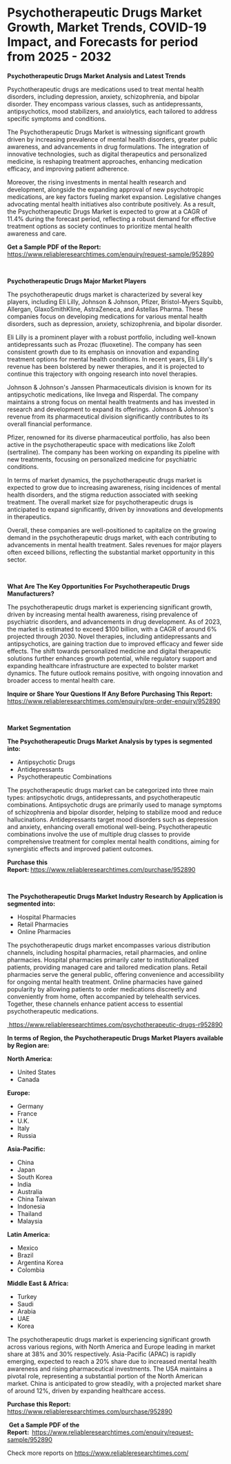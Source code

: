 <p><h1>Psychotherapeutic Drugs Market Growth, Market Trends, COVID-19 Impact, and Forecasts for period from 2025 - 2032</h1></p><p><strong>Psychotherapeutic Drugs Market Analysis and Latest Trends</strong></p>
<p><p>Psychotherapeutic drugs are medications used to treat mental health disorders, including depression, anxiety, schizophrenia, and bipolar disorder. They encompass various classes, such as antidepressants, antipsychotics, mood stabilizers, and anxiolytics, each tailored to address specific symptoms and conditions. </p><p>The Psychotherapeutic Drugs Market is witnessing significant growth driven by increasing prevalence of mental health disorders, greater public awareness, and advancements in drug formulations. The integration of innovative technologies, such as digital therapeutics and personalized medicine, is reshaping treatment approaches, enhancing medication efficacy, and improving patient adherence. </p><p>Moreover, the rising investments in mental health research and development, alongside the expanding approval of new psychotropic medications, are key factors fueling market expansion. Legislative changes advocating mental health initiatives also contribute positively. As a result, the Psychotherapeutic Drugs Market is expected to grow at a CAGR of 11.4% during the forecast period, reflecting a robust demand for effective treatment options as society continues to prioritize mental health awareness and care.</p></p>
<p><strong>Get a Sample PDF of the Report:&nbsp;</strong> <a href="https://www.reliableresearchtimes.com/enquiry/request-sample/952890?utm_campaign=3227&utm_medium=2&utm_source=Github&utm_content=ia&utm_term=07032025&utm_id=psychotherapeutic-drugs">https://www.reliableresearchtimes.com/enquiry/request-sample/952890</a></p>
<p>&nbsp;</p>
<p><strong>Psychotherapeutic Drugs Major Market Players</strong></p>
<p><p>The psychotherapeutic drugs market is characterized by several key players, including Eli Lilly, Johnson & Johnson, Pfizer, Bristol-Myers Squibb, Allergan, GlaxoSmithKline, AstraZeneca, and Astellas Pharma. These companies focus on developing medications for various mental health disorders, such as depression, anxiety, schizophrenia, and bipolar disorder.</p><p>Eli Lilly is a prominent player with a robust portfolio, including well-known antidepressants such as Prozac (fluoxetine). The company has seen consistent growth due to its emphasis on innovation and expanding treatment options for mental health conditions. In recent years, Eli Lilly's revenue has been bolstered by newer therapies, and it is projected to continue this trajectory with ongoing research into novel therapies.</p><p>Johnson & Johnson's Janssen Pharmaceuticals division is known for its antipsychotic medications, like Invega and Risperdal. The company maintains a strong focus on mental health treatments and has invested in research and development to expand its offerings. Johnson & Johnson's revenue from its pharmaceutical division significantly contributes to its overall financial performance.</p><p>Pfizer, renowned for its diverse pharmaceutical portfolio, has also been active in the psychotherapeutic space with medications like Zoloft (sertraline). The company has been working on expanding its pipeline with new treatments, focusing on personalized medicine for psychiatric conditions.</p><p>In terms of market dynamics, the psychotherapeutic drugs market is expected to grow due to increasing awareness, rising incidences of mental health disorders, and the stigma reduction associated with seeking treatment. The overall market size for psychotherapeutic drugs is anticipated to expand significantly, driven by innovations and developments in therapeutics. </p><p>Overall, these companies are well-positioned to capitalize on the growing demand in the psychotherapeutic drugs market, with each contributing to advancements in mental health treatment. Sales revenues for major players often exceed billions, reflecting the substantial market opportunity in this sector.</p></p>
<p>&nbsp;</p>
<p><strong>What Are The Key Opportunities For Psychotherapeutic Drugs Manufacturers?</strong></p>
<p><p>The psychotherapeutic drugs market is experiencing significant growth, driven by increasing mental health awareness, rising prevalence of psychiatric disorders, and advancements in drug development. As of 2023, the market is estimated to exceed $100 billion, with a CAGR of around 6% projected through 2030. Novel therapies, including antidepressants and antipsychotics, are gaining traction due to improved efficacy and fewer side effects. The shift towards personalized medicine and digital therapeutic solutions further enhances growth potential, while regulatory support and expanding healthcare infrastructure are expected to bolster market dynamics. The future outlook remains positive, with ongoing innovation and broader access to mental health care.</p></p>
<p><strong>Inquire or Share Your Questions If Any Before Purchasing This Report:</strong> <a href="https://www.reliableresearchtimes.com/enquiry/pre-order-enquiry/952890?utm_campaign=3227&utm_medium=2&utm_source=Github&utm_content=ia&utm_term=07032025&utm_id=psychotherapeutic-drugs">https://www.reliableresearchtimes.com/enquiry/pre-order-enquiry/952890</a></p>
<p>&nbsp;</p>
<p><strong>Market Segmentation</strong></p>
<p><strong>The Psychotherapeutic Drugs Market Analysis by types is segmented into:</strong></p>
<p><ul><li>Antipsychotic Drugs</li><li>Antidepressants</li><li>Psychotherapeutic Combinations</li></ul></p>
<p><p>The psychotherapeutic drugs market can be categorized into three main types: antipsychotic drugs, antidepressants, and psychotherapeutic combinations. Antipsychotic drugs are primarily used to manage symptoms of schizophrenia and bipolar disorder, helping to stabilize mood and reduce hallucinations. Antidepressants target mood disorders such as depression and anxiety, enhancing overall emotional well-being. Psychotherapeutic combinations involve the use of multiple drug classes to provide comprehensive treatment for complex mental health conditions, aiming for synergistic effects and improved patient outcomes.</p></p>
<p><strong>Purchase this Report:&nbsp;</strong><a href="https://www.reliableresearchtimes.com/purchase/952890?utm_campaign=3227&utm_medium=2&utm_source=Github&utm_content=ia&utm_term=07032025&utm_id=psychotherapeutic-drugs">https://www.reliableresearchtimes.com/purchase/952890</a></p>
<p>&nbsp;</p>
<p><strong>The Psychotherapeutic Drugs Market Industry Research by Application is segmented into:</strong></p>
<p><ul><li>Hospital Pharmacies</li><li>Retail Pharmacies</li><li>Online Pharmacies</li></ul></p>
<p><p>The psychotherapeutic drugs market encompasses various distribution channels, including hospital pharmacies, retail pharmacies, and online pharmacies. Hospital pharmacies primarily cater to institutionalized patients, providing managed care and tailored medication plans. Retail pharmacies serve the general public, offering convenience and accessibility for ongoing mental health treatment. Online pharmacies have gained popularity by allowing patients to order medications discreetly and conveniently from home, often accompanied by telehealth services. Together, these channels enhance patient access to essential psychotherapeutic medications.</p></p>
<p><a href="https://www.reliableresearchtimes.com/psychotherapeutic-drugs-r952890?utm_campaign=3227&utm_medium=2&utm_source=Github&utm_content=ia&utm_term=07032025&utm_id=psychotherapeutic-drugs">&nbsp;https://www.reliableresearchtimes.com/psychotherapeutic-drugs-r952890</a></p>
<p><strong>In terms of Region, the Psychotherapeutic Drugs Market Players available by Region are:</strong></p>
<p>
    <p> <strong> North America: </strong>
        <ul>
            <li>United States</li>
            <li>Canada</li>
        </ul>
        </p> 
    <p> <strong> Europe: </strong>
        <ul>
            <li>Germany</li>
            <li>France</li>
            <li>U.K.</li>
            <li>Italy</li>
            <li>Russia</li>
        </ul>
        </p> 
    <p> <strong> Asia-Pacific: </strong>
        <ul>
            <li>China</li>
            <li>Japan</li>
            <li>South Korea</li>
            <li>India</li>
            <li>Australia</li>
            <li>China Taiwan</li>
            <li>Indonesia</li>
            <li>Thailand</li>
            <li>Malaysia</li>
        </ul>
        </p> 
    <p> <strong> Latin America: </strong>
        <ul>
            <li>Mexico</li>
            <li>Brazil</li>
            <li>Argentina Korea</li>
            <li>Colombia</li>
        </ul>
        </p> 
    <p> <strong> Middle East & Africa: </strong>
        <ul>
            <li>Turkey</li>
            <li>Saudi</li>
            <li>Arabia</li>
            <li>UAE</li>
            <li>Korea</li>
        </ul>
    </p>
    </p>
<p><p>The psychotherapeutic drugs market is experiencing significant growth across various regions, with North America and Europe leading in market share at 38% and 30% respectively. Asia-Pacific (APAC) is rapidly emerging, expected to reach a 20% share due to increased mental health awareness and rising pharmaceutical investments. The USA maintains a pivotal role, representing a substantial portion of the North American market. China is anticipated to grow steadily, with a projected market share of around 12%, driven by expanding healthcare access.</p></p>
<p><strong>Purchase this Report: </strong><a href="https://www.reliableresearchtimes.com/purchase/952890?utm_campaign=3227&utm_medium=2&utm_source=Github&utm_content=ia&utm_term=07032025&utm_id=psychotherapeutic-drugs">https://www.reliableresearchtimes.com/purchase/952890</a></p>
<p>&nbsp;<strong>Get a Sample PDF of the Report:&nbsp;&nbsp;</strong><a href="https://www.reliableresearchtimes.com/enquiry/request-sample/952890?utm_campaign=3227&utm_medium=2&utm_source=Github&utm_content=ia&utm_term=07032025&utm_id=psychotherapeutic-drugs">https://www.reliableresearchtimes.com/enquiry/request-sample/952890</a></p>
<p><strong></strong></p>
<p>Check more reports on <a href="https://www.reliableresearchtimes.com/?utm_campaign=3227&utm_medium=2&utm_source=Github&utm_content=ia&utm_term=07032025&utm_id=psychotherapeutic-drugs">https://www.reliableresearchtimes.com/</a></p>